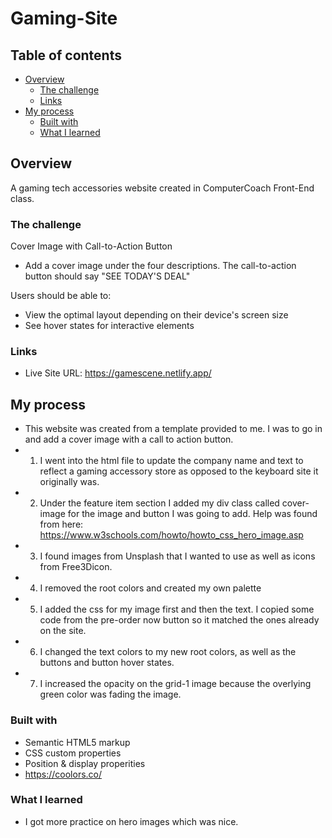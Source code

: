 # Gaming-Site

## Table of contents

- [Overview](#overview)
  - [The challenge](#the-challenge)
  - [Links](#links)
- [My process](#my-process)
  - [Built with](#built-with)
  - [What I learned](#what-i-learned)



## Overview

A gaming tech accessories website created in ComputerCoach Front-End class.

### The challenge
Cover Image with Call-to-Action Button 
- Add a cover image under the four descriptions. The call-to-action button should say "SEE TODAY'S DEAL"

Users should be able to:

- View the optimal layout depending on their device's screen size
- See hover states for interactive elements

### Links
- Live Site URL: https://gamescene.netlify.app/

## My process

- This website was created from a template provided to me. I was to go in and add a cover image with a call to action button. 
- 1. I went into the html file to update the company name and text to reflect a gaming accessory store as opposed to the keyboard site it originally was. 
- 2. Under the feature item section I added my div class called cover-image for the image and button I was going to add. Help was found from here: https://www.w3schools.com/howto/howto_css_hero_image.asp
- 3. I found images from Unsplash that I wanted to use as well as icons from Free3Dicon.
- 4. I removed the root colors and created my own palette 
- 5. I added the css for my image first and then the text. I copied some code from the pre-order now button so it matched the ones already on the site. 
- 6. I changed the text colors to my new root colors, as well as the buttons and button hover states. 
- 7. I increased the opacity on the grid-1 image because the overlying green color was fading the image.

### Built with

- Semantic HTML5 markup
- CSS custom properties
- Position & display properities 
- https://coolors.co/


### What I learned

- I got more practice on hero images which was nice.





